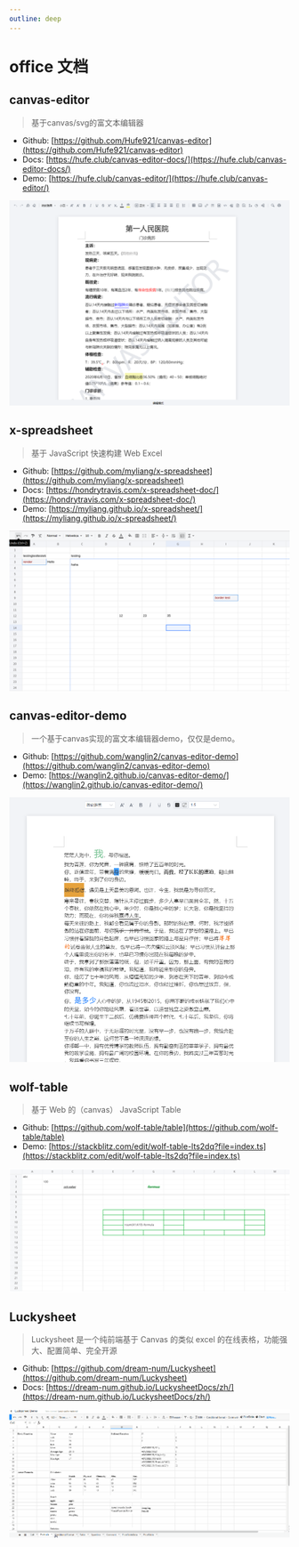```yaml
---
outline: deep
---
```


# office 文档

## canvas-editor

> 基于canvas/svg的富文本编辑器

- Github: [https://github.com/Hufe921/canvas-editor](https://github.com/Hufe921/canvas-editor)
- Docs: [https://hufe.club/canvas-editor-docs/](https://hufe.club/canvas-editor-docs/)
- Demo: [https://hufe.club/canvas-editor/](https://hufe.club/canvas-editor/)

![微信截图_20230609180151](https://raw.githubusercontent.com/onesmail/onesmail.github.io/master/src/assset/images/%E5%BE%AE%E4%BF%A1%E6%88%AA%E5%9B%BE_20230609180151.png)

## x-spreadsheet

> 基于 JavaScript 快速构建 Web Excel

- Github: [https://github.com/myliang/x-spreadsheet](https://github.com/myliang/x-spreadsheet)
- Docs: [https://hondrytravis.com/x-spreadsheet-doc/](https://hondrytravis.com/x-spreadsheet-doc/)
- Demo: [https://myliang.github.io/x-spreadsheet/](https://myliang.github.io/x-spreadsheet/)

![demo](https://raw.githubusercontent.com/onesmail/onesmail.github.io/master/src/assset/images/demo.png)

## canvas-editor-demo

> 一个基于canvas实现的富文本编辑器demo，仅仅是demo。

- Github: [https://github.com/wanglin2/canvas-editor-demo](https://github.com/wanglin2/canvas-editor-demo)
- Demo: [https://wanglin2.github.io/canvas-editor-demo/](https://wanglin2.github.io/canvas-editor-demo/)

![20230609181121](https://raw.githubusercontent.com/onesmail/onesmail.github.io/master/src/assset/images/20230609181121.png)

## wolf-table

> 基于 Web 的（canvas） JavaScript Table

- Github: [https://github.com/wolf-table/table](https://github.com/wolf-table/table)
- Demo: [https://stackblitz.com/edit/wolf-table-lts2dq?file=index.ts](https://stackblitz.com/edit/wolf-table-lts2dq?file=index.ts)

![20230609184147](https://raw.githubusercontent.com/onesmail/onesmail.github.io/master/src/assset/images/20230609184147.png)

## Luckysheet

> Luckysheet 是一个纯前端基于 Canvas 的类似 excel 的在线表格，功能强大、配置简单、完全开源

- Github: [https://github.com/dream-num/Luckysheet](https://github.com/dream-num/Luckysheet)
- Docs: [https://dream-num.github.io/LuckysheetDocs/zh/](https://dream-num.github.io/LuckysheetDocs/zh/)

![640](https://raw.githubusercontent.com/onesmail/onesmail.github.io/master/src/assset/images/640.gif)

